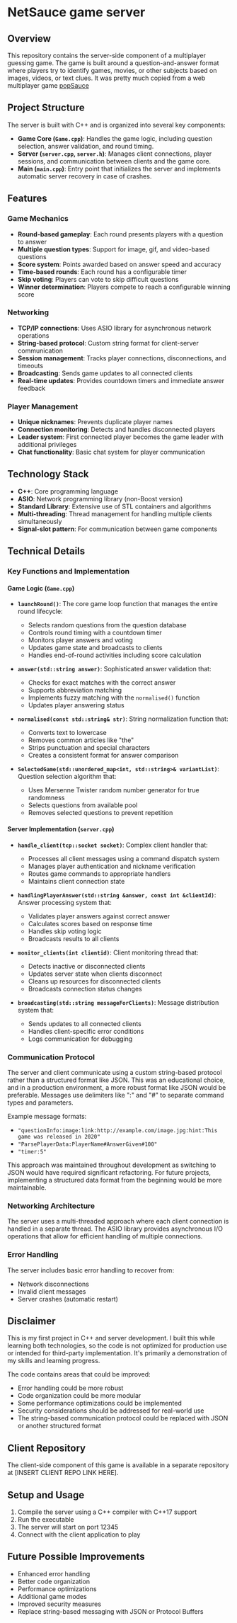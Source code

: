 # NetSauce game server

## Overview
This repository contains the server-side component of a multiplayer guessing game. The game is built around a question-and-answer format where players try to identify games, movies, or other subjects based on images, videos, or text clues.
It was pretty much copied from a web multiplayer game [popSauce](https://jklm.fun) 
## Project Structure
The server is built with C++ and is organized into several key components:

- **Game Core (`Game.cpp`)**: Handles the game logic, including question selection, answer validation, and round timing.
- **Server (`server.cpp`, `server.h`)**: Manages client connections, player sessions, and communication between clients and the game core.
- **Main (`main.cpp`)**: Entry point that initializes the server and implements automatic server recovery in case of crashes.

## Features

### Game Mechanics
- **Round-based gameplay**: Each round presents players with a question to answer
- **Multiple question types**: Support for image, gif, and video-based questions
- **Score system**: Points awarded based on answer speed and accuracy
- **Time-based rounds**: Each round has a configurable timer
- **Skip voting**: Players can vote to skip difficult questions
- **Winner determination**: Players compete to reach a configurable winning score

### Networking
- **TCP/IP connections**: Uses ASIO library for asynchronous network operations
- **String-based protocol**: Custom string format for client-server communication
- **Session management**: Tracks player connections, disconnections, and timeouts
- **Broadcasting**: Sends game updates to all connected clients
- **Real-time updates**: Provides countdown timers and immediate answer feedback

### Player Management
- **Unique nicknames**: Prevents duplicate player names
- **Connection monitoring**: Detects and handles disconnected players
- **Leader system**: First connected player becomes the game leader with additional privileges
- **Chat functionality**: Basic chat system for player communication

## Technology Stack
- **C++**: Core programming language
- **ASIO**: Network programming library (non-Boost version)
- **Standard Library**: Extensive use of STL containers and algorithms
- **Multi-threading**: Thread management for handling multiple clients simultaneously
- **Signal-slot pattern**: For communication between game components

## Technical Details

### Key Functions and Implementation

#### Game Logic (`Game.cpp`)
- **`launchRound()`**: The core game loop function that manages the entire round lifecycle:
  - Selects random questions from the question database
  - Controls round timing with a countdown timer
  - Monitors player answers and voting
  - Updates game state and broadcasts to clients
  - Handles end-of-round activities including score calculation

- **`answer(std::string answer)`**: Sophisticated answer validation that:
  - Checks for exact matches with the correct answer
  - Supports abbreviation matching
  - Implements fuzzy matching with the `normalised()` function
  - Updates player answering status

- **`normalised(const std::string& str)`**: String normalization function that:
  - Converts text to lowercase
  - Removes common articles like "the"
  - Strips punctuation and special characters
  - Creates a consistent format for answer comparison

- **`SelectedGame(std::unordered_map<int, std::string>& variantList)`**: Question selection algorithm that:
  - Uses Mersenne Twister random number generator for true randomness
  - Selects questions from available pool
  - Removes selected questions to prevent repetition

#### Server Implementation (`server.cpp`)
- **`handle_client(tcp::socket socket)`**: Complex client handler that:
  - Processes all client messages using a command dispatch system
  - Manages player authentication and nickname verification
  - Routes game commands to appropriate handlers
  - Maintains client connection state

- **`handlingPlayerAnswer(std::string &answer, const int &clientId)`**: Answer processing system that:
  - Validates player answers against correct answer
  - Calculates scores based on response time
  - Handles skip voting logic
  - Broadcasts results to all clients

- **`monitor_clients(int clientid)`**: Client monitoring thread that:
  - Detects inactive or disconnected clients
  - Updates server state when clients disconnect
  - Cleans up resources for disconnected clients
  - Broadcasts connection status changes

- **`broadcasting(std::string messageForClients)`**: Message distribution system that:
  - Sends updates to all connected clients
  - Handles client-specific error conditions
  - Logs communication for debugging

### Communication Protocol
The server and client communicate using a custom string-based protocol rather than a structured format like JSON. This was an educational choice, and in a production environment, a more robust format like JSON would be preferable. Messages use delimiters like ":" and "#" to separate command types and parameters.

Example message formats:
- `"questionInfo:image:link:http://example.com/image.jpg:hint:This game was released in 2020"`
- `"ParsePlayerData:PlayerName#AnswerGiven#100"`
- `"timer:5"`

This approach was maintained throughout development as switching to JSON would have required significant refactoring. For future projects, implementing a structured data format from the beginning would be more maintainable.

### Networking Architecture
The server uses a multi-threaded approach where each client connection is handled in a separate thread. The ASIO library provides asynchronous I/O operations that allow for efficient handling of multiple connections.

### Error Handling
The server includes basic error handling to recover from:
- Network disconnections
- Invalid client messages
- Server crashes (automatic restart)

## Disclaimer
This is my first project in C++ and server development. I built this while learning both technologies, so the code is not optimized for production use or intended for third-party implementation. It's primarily a demonstration of my skills and learning progress.

The code contains areas that could be improved:
- Error handling could be more robust
- Code organization could be more modular
- Some performance optimizations could be implemented
- Security considerations should be addressed for real-world use
- The string-based communication protocol could be replaced with JSON or another structured format

## Client Repository
The client-side component of this game is available in a separate repository at [INSERT CLIENT REPO LINK HERE].

## Setup and Usage
1. Compile the server using a C++ compiler with C++17 support
2. Run the executable
3. The server will start on port 12345
4. Connect with the client application to play

## Future Possible Improvements
- Enhanced error handling
- Better code organization
- Performance optimizations
- Additional game modes
- Improved security measures
- Replace string-based messaging with JSON or Protocol Buffers

